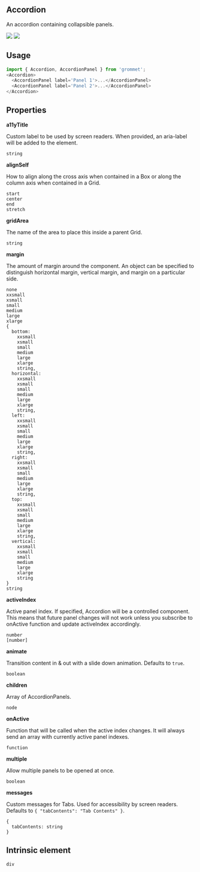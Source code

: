 ## Accordion
An accordion containing collapsible panels.

[![](https://cdn-images-1.medium.com/fit/c/120/120/1*TD1P0HtIH9zF0UEH28zYtw.png)](https://storybook.grommet.io/?selectedKind=Accordion&full=0&addons=0&stories=1&panelRight=0) [![](https://codesandbox.io/static/img/play-codesandbox.svg)](https://codesandbox.io/s/github/grommet/grommet-sandbox?initialpath=accordion&module=%2Fsrc%2FAccordion.js)
## Usage

```javascript
import { Accordion, AccordionPanel } from 'grommet';
<Accordion>
  <AccordionPanel label='Panel 1'>...</AccordionPanel>
  <AccordionPanel label='Panel 2'>...</AccordionPanel>
</Accordion>
```

## Properties

**a11yTitle**

Custom label to be used by screen readers. When provided, an aria-label will
   be added to the element.

```
string
```

**alignSelf**

How to align along the cross axis when contained in
      a Box or along the column axis when contained in a Grid.

```
start
center
end
stretch
```

**gridArea**

The name of the area to place
    this inside a parent Grid.

```
string
```

**margin**

The amount of margin around the component. An object can
    be specified to distinguish horizontal margin, vertical margin, and
    margin on a particular side.

```
none
xxsmall
xsmall
small
medium
large
xlarge
{
  bottom: 
    xxsmall
    xsmall
    small
    medium
    large
    xlarge
    string,
  horizontal: 
    xxsmall
    xsmall
    small
    medium
    large
    xlarge
    string,
  left: 
    xxsmall
    xsmall
    small
    medium
    large
    xlarge
    string,
  right: 
    xxsmall
    xsmall
    small
    medium
    large
    xlarge
    string,
  top: 
    xxsmall
    xsmall
    small
    medium
    large
    xlarge
    string,
  vertical: 
    xxsmall
    xsmall
    small
    medium
    large
    xlarge
    string
}
string
```

**activeIndex**

Active panel index. If specified, Accordion will be a controlled 
component. This means that future panel changes will not work unless you
subscribe to onActive function and update activeIndex accordingly.

```
number
[number]
```

**animate**

Transition content in & out with a slide down animation. Defaults to `true`.

```
boolean
```

**children**

Array of AccordionPanels.

```
node
```

**onActive**

Function that will be called when the active index changes.
It will always send an array with currently active panel indexes.

```
function
```

**multiple**

Allow multiple panels to be opened at once.

```
boolean
```

**messages**

Custom messages for Tabs. Used for accessibility by screen readers. Defaults to `{
  "tabContents": "Tab Contents"
}`.

```
{
  tabContents: string
}
```
  
## Intrinsic element

```
div
```